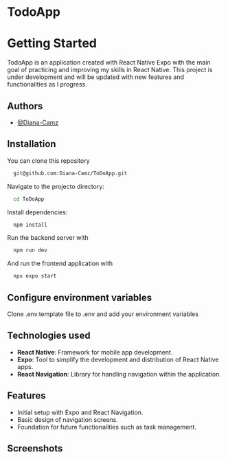 # TodoApp
# Getting Started
TodoApp is an application created with React Native Expo with the main goal of practicing and improving my skills in React Native. This project is under development and will be updated with new features and functionalities as I progress.

## Authors
- [@Diana-Camz](https://www.github.com/octokatherine)


## Installation
You can clone this repository 
```bash
  git@github.com:Diana-Camz/ToDoApp.git
```
Navigate to the projecto directory:
```bash
  cd ToDoApp
```
Install dependencies:
```bash
  npm install
```
Run the backend server with
```bash
  npm run dev
```
And run the frontend application with
```bash
  npx expo start
```

## Configure environment variables
Clone .env.template file to .env and add your environment variables

## Technologies used
- **React Native**: Framework for mobile app development.
- **Expo**: Tool to simplify the development and distribution of React Native apps.
- **React Navigation**: Library for handling navigation within the application.

## Features
- Initial setup with Expo and React Navigation.
- Basic design of navigation screens.
- Foundation for future functionalities such as task management.

## Screenshots